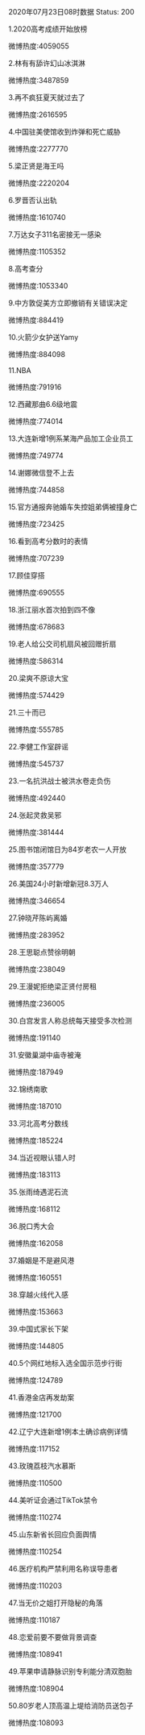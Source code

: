 2020年07月23日08时数据
Status: 200

1.2020高考成绩开始放榜

微博热度:4059055

2.林有有舔许幻山冰淇淋

微博热度:3487859

3.再不疯狂夏天就过去了

微博热度:2616595

4.中国驻美使馆收到炸弹和死亡威胁

微博热度:2277770

5.梁正贤是海王吗

微博热度:2220204

6.罗晋否认出轨

微博热度:1610740

7.万达女子311名密接无一感染

微博热度:1105352

8.高考查分

微博热度:1053340

9.中方敦促美方立即撤销有关错误决定

微博热度:884419

10.火箭少女护送Yamy

微博热度:884098

11.NBA

微博热度:791916

12.西藏那曲6.6级地震

微博热度:774014

13.大连新增1例系某海产品加工企业员工

微博热度:749774

14.谢娜微信登不上去

微博热度:744858

15.官方通报奔驰婚车失控姐弟俩被撞身亡

微博热度:723425

16.看到高考分数时的表情

微博热度:707239

17.顾佳穿搭

微博热度:690555

18.浙江丽水首次拍到四不像

微博热度:678683

19.老人给公交司机扇风被回赠折扇

微博热度:586314

20.梁爽不原谅大宝

微博热度:574429

21.三十而已

微博热度:555785

22.李健工作室辟谣

微博热度:545737

23.一名抗洪战士被洪水卷走负伤

微博热度:492440

24.张起灵救吴邪

微博热度:381444

25.图书馆闭馆日为84岁老农一人开放

微博热度:357779

26.美国24小时新增新冠8.3万人

微博热度:346654

27.钟晓芹陈屿离婚

微博热度:283952

28.王思聪点赞徐明朝

微博热度:238049

29.王漫妮拒绝梁正贤付房租

微博热度:236005

30.白宫发言人称总统每天接受多次检测

微博热度:191140

31.安徽巢湖中庙寺被淹

微博热度:187949

32.锦绣南歌

微博热度:187010

33.河北高考分数线

微博热度:185224

34.当近视眼认错人时

微博热度:183113

35.张雨绮遇泥石流

微博热度:168112

36.脱口秀大会

微博热度:162058

37.婚姻是不是避风港

微博热度:160551

38.穿越火线代入感

微博热度:153663

39.中国式家长下架

微博热度:144805

40.5个网红地标入选全国示范步行街

微博热度:124789

41.香港金店再发劫案

微博热度:121700

42.辽宁大连新增1例本土确诊病例详情

微博热度:117152

43.玫瑰荔枝汽水慕斯

微博热度:110500

44.美听证会通过TikTok禁令

微博热度:110274

45.山东新省长回应负面舆情

微博热度:110254

46.医疗机构严禁利用名称误导患者

微博热度:110203

47.当无价之姐打开隐秘的角落

微博热度:110187

48.恋爱前要不要做背景调查

微博热度:108941

49.苹果申请静脉识别专利能分清双胞胎

微博热度:108904

50.80岁老人顶高温上堤给消防员送包子

微博热度:108093

